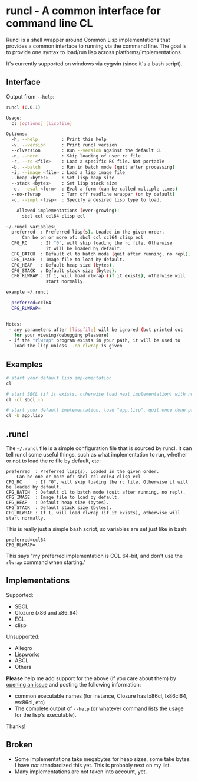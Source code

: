 runcl - A common interface for command line CL
==============================================
Runcl is a shell wrapper around Common Lisp implementations that provides a 
common interface to running via the command line. The goal is to provide one
syntax to load/run lisp across platforms/implementations.

It's currently supported on windows via cygwin (since it's a bash script).

Interface
---------
Output from `--help`:

```bash
runcl (0.0.1)

Usage:
  cl [options] [lispfile]

Options:
  -h, --help         : Print this help
  -v, --version      : Print runcl version
  --clversion        : Run --version against the default CL
  -n, --norc         : Skip loading of user rc file
  -r, --rc <file>    : Load a specific RC file. Not portable
  -b, --batch        : Run in batch mode (quit after processing)
  -i, --image <file> : Load a lisp image file
  --heap <bytes>     : Set lisp heap size
  --stack <bytes>    : Set lisp stack size
  -e, --eval <form>  : Eval a form (can be called multiple times)
  --no-rlwrap        : Turn off readline wrapper (on by default)
  -c, --impl <lisp>  : Specify a desired lisp type to load.

    Allowed implementations (ever-growing):
      sbcl ccl ccl64 clisp ecl

~/.runcl variables:
  preferred  : Preferred lisp(s). Loaded in the given order.
      Can be on or more of: sbcl ccl ccl64 clisp ecl
  CFG_RC     : If "0", will skip loading the rc file. Otherwise
               it will be loaded by default.
  CFG_BATCH  : Default cl to batch mode (quit after running, no repl).
  CFG_IMAGE  : Image file to load by default.
  CFG_HEAP   : Default heap size (bytes).
  CFG_STACK  : Default stack size (bytes).
  CFG_RLWRAP : If 1, will load rlwrap (if it exists), otherwise will
               start normally.

example ~/.runcl

  preferred=ccl64
  CFG_RLWRAP=


Notes:
 - any parameters after [lispfile] will be ignored (but printed out
   for your viewing/debugging pleasure)
 - if the "rlwrap" program exists in your path, it will be used to
   load the lisp unless --no-rlwrap is given
```

Examples
--------

```bash
# start your default lisp implementation
cl

# start SBCL (if it exists, otherwise load next implementation) with no RC file loaded
cl -cl sbcl -n

# start your default implementation, load "app.lisp", quit once done processing (batch mode)
cl -b app.lisp
```

.runcl
------
The `~/.runcl` file is a simple configuration file that is sourced by runcl. It
can tell runcl some useful things, such as what implementation to run, whether
or not to load the rc file by default, etc:

    preferred  : Preferred lisp(s). Loaded in the given order.
	    Can be one or more of: sbcl ccl ccl64 clisp ecl
    CFG_RC     : If "0", will skip loading the rc file. Otherwise it will be loaded by default.
    CFG_BATCH  : Default cl to batch mode (quit after running, no repl).
    CFG_IMAGE  : Image file to load by default.
    CFG_HEAP   : Default heap size (bytes).
    CFG_STACK  : Default stack size (bytes).
    CFG_RLWRAP : If 1, will load rlwrap (if it exists), otherwise will start normally.

This is really just a simple bash script, so variables are set just like in
bash:

    preferred=ccl64
	CFG_RLWRAP=

This says "my preferred implementation is CCL 64-bit, and don't use the `rlwrap`
command when starting."

Implementations
---------------
Supported:

* SBCL
* Clozure (x86 and x86_64)
* ECL
* clisp

Unsupported:

* Allegro
* Lispworks
* ABCL
* Others

__Please__ help me add support for the above (if you care about them) by
[opening an issue](https://github.com/orthecreedence/runcl/issues/new) and
posting the following information:

* common executable names (for instance, Clozure has lx86cl, lx86cl64, wx86cl,
etc)
* The complete output of `--help` (or whatever command lists the usage for the
lisp's executable).

Thanks!

Broken
------
* Some implementations take megabytes for heap sizes, some take bytes. I have
_not_ standardized this yet. This is probably next on my list.
* Many implementations are not taken into account, yet.
